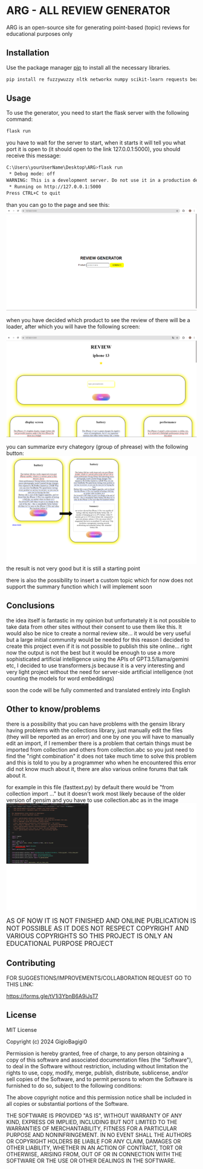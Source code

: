 # ARG - ALL REVIEW GENERATOR

ARG is an open-source site for generating point-based (topic) reviews for educational purposes only

## Installation

Use the package manager [pip](https://pip.pypa.io/en/stable/) to install all the necessary libraries.

```bash
pip install re fuzzywuzzy nltk networkx numpy scikit-learn requests beautifulsoup4 concurrent.futures flask gensim==3.8.1 spacy wikipedia googlesearch
```
## Usage
To use the generator, you need to start the flask server with the following command:
```bash
flask run
```
you have to wait for the server to start, when it starts it will tell you what port it is open to (it should open to the link 127.0.0.1:5000), you should receive this message:
```bash 
C:\Users\yourUserName\Desktop\ARG>flask run
 * Debug mode: off
WARNING: This is a development server. Do not use it in a production deployment. Use a production WSGI server instead.
 * Running on http://127.0.0.1:5000
Press CTRL+C to quit
```
than you can go to the page and see this:
![START](/START.png "")

when you have decided which product to see the review of there will be a loader, after which you will have the following screen:

![out](/out.png "")

you can summarize evry chategory (group of phrease) with the following button: 
![sum](/sum.png "")
the result is not very good but it is still a starting point

there is also the possibility to insert a custom topic which for now does not support the summary function which I will implement soon
## Conclusions
the idea itself is fantastic in my opinion but unfortunately it is not possible to take data from other sites without their consent to use them like this. It would also be nice to create a normal review site... it would be very useful but a large initial community would be needed for this reason I decided to create this project even if it is not possible to publish this site online... right now the output is not the best but it would be enough to use a more sophisticated artificial intelligence using the APIs of GPT3.5/llama/gemini etc, I decided to use transformers.js because it is a very interesting and very light project without the need for server-side artificial intelligence (not counting the models for word embeddings)

soon the code will be fully commented and translated entirely into English
## Other to know/problems
there is a possibility that you can have problems with the gensim library having problems with the collections library, just manually edit the files (they will be reported as an error) and one by one you will have to manually edit an import, if I remember there is a problem that certain things must be imported from collection and others from collection.abc so you just need to find the "right combination" it does not take much time to solve this problem and this is told to you by a programmer who when he encountered this error did not know much about it, there are also various online forums that talk about it.

for example in this file (fasttext.py) by default there would be "from collection import ..." but it doesn't work most likely because of the older version of gensim and you have to use collection.abc as in the image
![p](/colProblems.png 'p')

<span style="font-size:larger;">AS OF NOW IT IS NOT FINISHED AND ONLINE PUBLICATION IS NOT POSSIBLE AS IT DOES NOT RESPECT COPYRIGHT AND VARIOUS COPYRIGHTS SO THIS PROJECT IS ONLY AN EDUCATIONAL PURPOSE PROJECT</span>

## Contributing

FOR SUGGESTIONS/IMPROVEMENTS/COLLABORATION REQUEST GO TO THIS LINK: 

https://forms.gle/tV1i3YbnB6A9iJsT7

## License
MIT License

Copyright (c) 2024 GigioBagigi0

Permission is hereby granted, free of charge, to any person obtaining a copy
of this software and associated documentation files (the "Software"), to deal
in the Software without restriction, including without limitation the rights
to use, copy, modify, merge, publish, distribute, sublicense, and/or sell
copies of the Software, and to permit persons to whom the Software is
furnished to do so, subject to the following conditions:

The above copyright notice and this permission notice shall be included in all
copies or substantial portions of the Software.

THE SOFTWARE IS PROVIDED "AS IS", WITHOUT WARRANTY OF ANY KIND, EXPRESS OR
IMPLIED, INCLUDING BUT NOT LIMITED TO THE WARRANTIES OF MERCHANTABILITY,
FITNESS FOR A PARTICULAR PURPOSE AND NONINFRINGEMENT. IN NO EVENT SHALL THE
AUTHORS OR COPYRIGHT HOLDERS BE LIABLE FOR ANY CLAIM, DAMAGES OR OTHER
LIABILITY, WHETHER IN AN ACTION OF CONTRACT, TORT OR OTHERWISE, ARISING FROM,
OUT OF OR IN CONNECTION WITH THE SOFTWARE OR THE USE OR OTHER DEALINGS IN THE
SOFTWARE.
